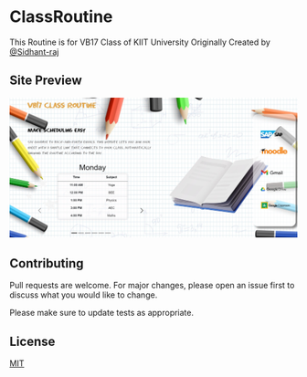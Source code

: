 # ClassRoutine
This Routine is for VB17 Class of KIIT University Originally Created by [@Sidhant-raj](https://github.com/Sidhant-raj)

## Site Preview
![alt text](Style/site.jpg)

## Contributing
Pull requests are welcome. For major changes, please open an issue first to discuss what you would like to change.

Please make sure to update tests as appropriate.

## License
[MIT](https://choosealicense.com/licenses/mit/)
